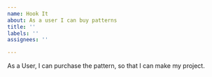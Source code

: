 ```yaml
---
name: Hook It
about: As a user I can buy patterns
title: ''
labels: ''
assignees: ''

---
```


As a User, I can purchase the pattern, so that I can make my project.
